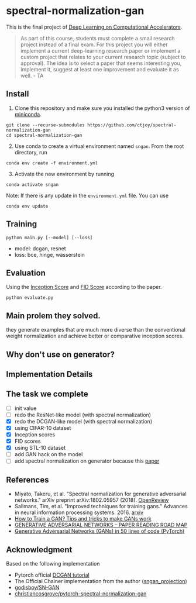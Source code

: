 # spectral-normalization-gan

This is the final project of [Deep Learning on Computational Accelerators](https://vistalab-technion.github.io/cs236605/).
> As part of this course, students must complete a small research project instead of a final exam.
> For this project you will either implement a current deep-learning research paper or implement a custom project that relates to your current research topic (subject to approval).
> The idea is to select a paper that seems interesting you, implement it, suggest at least one improvement and evaluate it as well. - TA

## Install
1. Clone this repository and make sure you installed the python3 version of [miniconda](https://docs.conda.io/en/latest/miniconda.html).
```
git clone --recurse-submodules https://github.com/ctjoy/spectral-normalization-gan
cd spectral-normalization-gan
```
2. Use conda to create a virtual environment named `sngan`. From the root directory, run
```
conda env create -f environment.yml
```
3. Activate the new environment by running
```
conda activate sngan
```
Note: If there is any update in the `environment.yml` file. You can use
```
conda env update
```
## Training
```
python main.py [--model] [--loss]
```
- model: dcgan, resnet
- loss: bce, hinge, wasserstein

## Evaluation
Using the [Inception Score](https://github.com/sbarratt/inception-score-pytorch) and [FID Score](https://github.com/mseitzer/pytorch-fid) according to the paper.
```
python evaluate.py
```

## Main prolem they solved.
they generate examples that are much more diverse than the conventional weight normalization and achieve better or comparative inception scores.

## Why don't use on generator?

## Implementation Details
## The task we complete
- [ ] init value
- [ ] redo the ResNet-like model (with spectral normalization)
- [x] redo the DCGAN-like model (with spectral normalization)
- [x] using CIFAR-10 dataset
- [x] Inception scores
- [x] FID scores
- [x] using STL-10 dataset
- [ ] add GAN hack on the model
- [ ] add spectral normalization on generator because this [paper](https://sthalles.github.io/advanced_gans/)

## References
- Miyato, Takeru, et al. "Spectral normalization for generative adversarial networks." arXiv preprint arXiv:1802.05957 (2018). [OpenReview](https://openreview.net/forum?id=B1QRgziT-)
- Salimans, Tim, et al. "Improved techniques for training gans." Advances in neural information processing systems. 2016. [arxiv](https://arxiv.org/abs/1606.03498)
- [How to Train a GAN? Tips and tricks to make GANs work](https://github.com/soumith/ganhacks)
- [GENERATIVE ADVERSARIAL NETWORKS – PAPER READING ROAD MAP](http://www.codingwoman.com/generative-adversarial-networks-paper-reading-road-map/)
- [Generative Adversarial Networks (GANs) in 50 lines of code (PyTorch)](https://medium.com/@devnag/generative-adversarial-networks-gans-in-50-lines-of-code-pytorch-e81b79659e3f)

## Acknowledgment
Based on the following implementation
* Pytorch official [DCGAN tutorial](https://github.com/pytorch/examples/tree/master/dcgan)
* The Official Chainer implementation from the author ([sngan_projection](https://github.com/pfnet-research/sngan_projection/))
* [godisboy/SN-GAN](https://github.com/godisboy/SN-GAN)
* [christiancosgrove/pytorch-spectral-normalization-gan](https://github.com/christiancosgrove/pytorch-spectral-normalization-gan)
